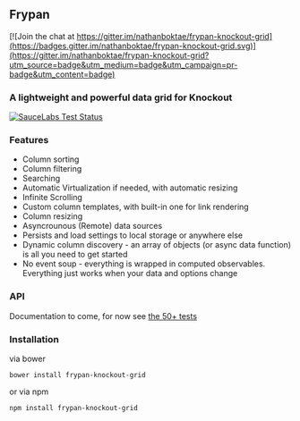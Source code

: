 ## Frypan

[![Join the chat at https://gitter.im/nathanboktae/frypan-knockout-grid](https://badges.gitter.im/nathanboktae/frypan-knockout-grid.svg)](https://gitter.im/nathanboktae/frypan-knockout-grid?utm_source=badge&utm_medium=badge&utm_campaign=pr-badge&utm_content=badge)

### A lightweight and powerful data grid for Knockout

[![SauceLabs Test Status](https://saucelabs.com/browser-matrix/frypan-knockout-grid.svg)](https://saucelabs.com/u/frypan-knockout-grid)

### Features

- Column sorting
- Column filtering
- Searching
- Automatic Virtualization if needed, with automatic resizing
- Infinite Scrolling
- Custom column templates, with built-in one for link rendering
- Column resizing
- Asyncrounous (Remote) data sources
- Persists and load settings to local storage or anywhere else
- Dynamic column discovery - an array of objects (or async data function) is all you need to get started 
- No event soup - everything is wrapped in computed observables. Everything just works when your data and options change

### API

Documentation to come, for now see [the 50+ tests](https://github.com/nathanboktae/frypan-knockout-grid/blob/master/tests)

### Installation

via bower

```
bower install frypan-knockout-grid
```

or via npm

```
npm install frypan-knockout-grid
```